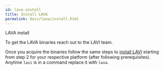```yaml
---
id: lava-install
title: Install LAVA
permalink: docs/lava/install.html
---
```


LAVA install

To get the LAVA binaries reach out to the LAVI team.

Once you acquire the binaries follow the same steps to [install LAVI](http://vocation.cs.umd.edu/docs/lavi/install.html) 
starting from step 2 for your respective platform (after following prerequisites). 
Anytime `lavi` is in a command replace it with `lava`.